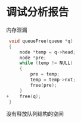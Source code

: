 # 调试分析报告

内存泄漏

```c++
 void queueFree(queue *q)
 {
     node *temp = q->head;
     node *pre;
     while (temp != NULL)
     {
         pre = temp;
         temp = temp->nxt;
         free(pre);
     }
+    free(q);
 }
```

没有释放队列结构的空间

